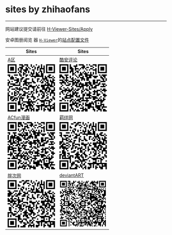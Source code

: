 # sites by zhihaofans
------
网站建议提交请前往 [H-Viewer-Sites/Apply](https://github.com/H-Viewer-Sites/Apply/issues/new)

安卓图册阅览   器 [`H-Viewer`](https://github.com/PureDark/H-Viewer)的[站点配置文件](https://github.com/H-Viewer-Sites/Index)

| Sites  | Sites  |
| ------------- | ------------- |
| [A区](https://raw.githubusercontent.com/H-Viewer-Sites/zhihaofans/master/sites/A区.txt) |  [酷安评论](https://raw.githubusercontent.com/H-Viewer-Sites/zhihaofans/master/sites/酷安评论.txt) |
| ![这里是二维码](https://raw.githubusercontent.com/H-Viewer-Sites/zhihaofans/master/image/A区.png)  | ![这里是二维码](https://raw.githubusercontent.com/H-Viewer-Sites/zhihaofans/master/image/酷安评论.png)  |
| [ACfun漫画](https://raw.githubusercontent.com/H-Viewer-Sites/zhihaofans/master/sites/AcFun漫画.txt) | [羁绊网](https://raw.githubusercontent.com/H-Viewer-Sites/zhihaofans/master/sites/羁绊网.txt) |
| ![这里是二维码](https://raw.githubusercontent.com/H-Viewer-Sites/zhihaofans/master/image/ACfun漫画.png)  | ![这里是二维码](https://raw.githubusercontent.com/H-Viewer-Sites/zhihaofans/master/image/羁绊网.png)  |
| [胖次网](https://raw.githubusercontent.com/H-Viewer-Sites/zhihaofans/master/sites/胖次网.txt) | [deviantART](https://github.com/H-Viewer-Sites/zhihaofans/raw/master/sites/deviantart.txt) |
| ![这里是二维码](https://raw.githubusercontent.com/H-Viewer-Sites/zhihaofans/master/image/胖次网.png)  | ![这里是二维码](https://raw.githubusercontent.com/H-Viewer-Sites/zhihaofans/master/image/deviantart.png)  |
